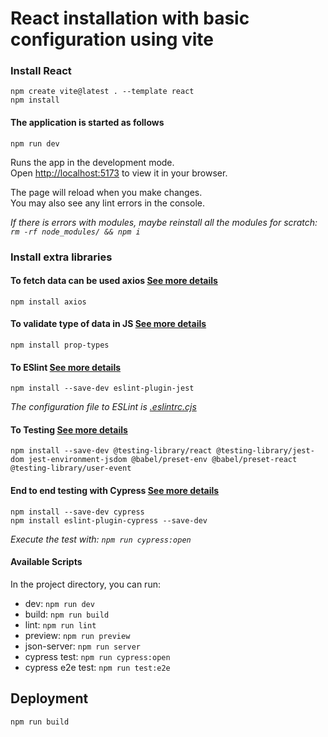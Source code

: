 # React installation with basic configuration using vite

### Install React

```
npm create vite@latest . --template react
npm install
```

#### The application is started as follows

```
npm run dev
```

Runs the app in the development mode.\
Open [http://localhost:5173](http://localhost:5173) to view it in your browser.

The page will reload when you make changes.\
You may also see any lint errors in the console.

_If there is errors with modules, maybe reinstall all the modules for scratch: `rm -rf node_modules/ && npm i`_

### Install extra libraries

#### To fetch data can be used axios [See more details](https://fullstackopen.com/en/part2/getting_data_from_server#axios-and-promises)

```
npm install axios
```

#### To validate type of data in JS [See more details](https://fullstackopen.com/en/part5/props_children_and_proptypes#prop-types)

```
npm install prop-types
```

#### To ESlint [See more details](https://fullstackopen.com/en/part5/props_children_and_proptypes#e-slint)

```
npm install --save-dev eslint-plugin-jest
```

_The configuration file to ESLint is [.eslintrc.cjs](.eslintrc.cjs)_

#### To Testing [See more details](https://fullstackopen.com/en/part5/testing_react_apps#rendering-the-component-for-tests)

```
npm install --save-dev @testing-library/react @testing-library/jest-dom jest-environment-jsdom @babel/preset-env @babel/preset-react  @testing-library/user-event
```

#### End to end testing with Cypress [See more details](https://fullstackopen.com/en/part5/end_to_end_testing#cypress)

```
npm install --save-dev cypress
npm install eslint-plugin-cypress --save-dev
```

_Execute the test with: `npm run cypress:open`_

#### Available Scripts

In the project directory, you can run:

- dev: `npm run dev`
- build: `npm run build`
- lint: `npm run lint`
- preview: `npm run preview`
- json-server: `npm run server`
- cypress test: `npm run cypress:open`
- cypress e2e test: `npm run test:e2e`

## Deployment

```
npm run build
```
